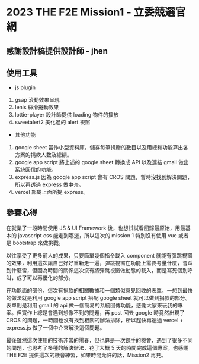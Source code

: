 # 2023 THE F2E Mission1 - 立委競選官網

## 感謝設計稿提供設計師 - jhen

## 使用工具

- js plugin
1. gsap 滾動效果呈現
2. lenis 絲滑捲動效果
3. lottie-player 設計師提供 loading 物件的播放
4. sweetalert2 美化過的 alert 視窗

- 其他功能
1. google sheet 當作小型資料庫，儲存每筆捐贈的數目以及用總和功能算出各方案的捐款人數及總額。
2. google app script 將上述的 google sheet 轉換成 API 以及連結 gmail 做出系統回信的功能。
3. express.js 因為 google app script 會有 CROS 問題，暫時沒找到解決問題，所以再透過 express 做中介。
4. vercel 部屬上面所提 express。

## 參賽心得

在就業了一段時間使用 JS & UI Framework 後，也想試試看回歸最原始，用最基本的 javascript css 能走到哪邊，所以這次的 mission 1 特別沒有使用 vue 或者是 bootstrap 來做挑戰。

以往享受了更多前人的成果，只要簡單幾個指令載入 component 就能有彈跳視窗的效果，利用這次讓自己好好重新走一遍，彈跳視窗在功能上需要考量什麼，會踩到什麼雷，但因為時間的關係這次沒有將彈跳視窗做動態的載入，而是寫死個別呼叫，成了可以再優化的部分。

在功能面的部份，這次有捐款的相關數據和一個類似意見回收的表單，一想到最快的做法就是利用 google app script 搭配 google sheet 就可以做到捐款的部分。表單則是利用 gmail 的 api 做一個簡易的系統回傳功能，感謝大家來玩我的專案。但實作上總是會遇到想像不到的問題，再 post 回去 google 時竟然出現了 CROS 的問題，一時間也沒有找到相關的辦法排除，所以趕快再透過 vercel + express.js 做了一個中介來解決這個問題。

最後雖然這次使用的技術非常的陽春，但也算是一次鍊手的機會，遇到了很多不同的問題，也思考了多種的解決辦法，花了大概 5 天的時間完成這個專案，也感謝 THE F2E 提供這次的機會練習，如果時間允許的話，Mission2 再見。